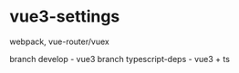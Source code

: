 # vue3-settings

webpack, vue-router/vuex

branch develop - vue3
branch typescript-deps - vue3 + ts
